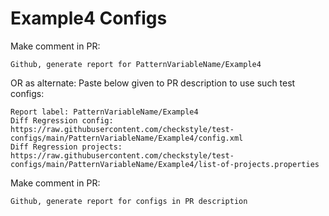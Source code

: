 # Example4 Configs
Make comment in PR:
```
Github, generate report for PatternVariableName/Example4
```
OR as alternate:
Paste below given to PR description to use such test configs:
```
Report label: PatternVariableName/Example4
Diff Regression config: https://raw.githubusercontent.com/checkstyle/test-configs/main/PatternVariableName/Example4/config.xml
Diff Regression projects: https://raw.githubusercontent.com/checkstyle/test-configs/main/PatternVariableName/Example4/list-of-projects.properties
```
Make comment in PR:
```
Github, generate report for configs in PR description
```
